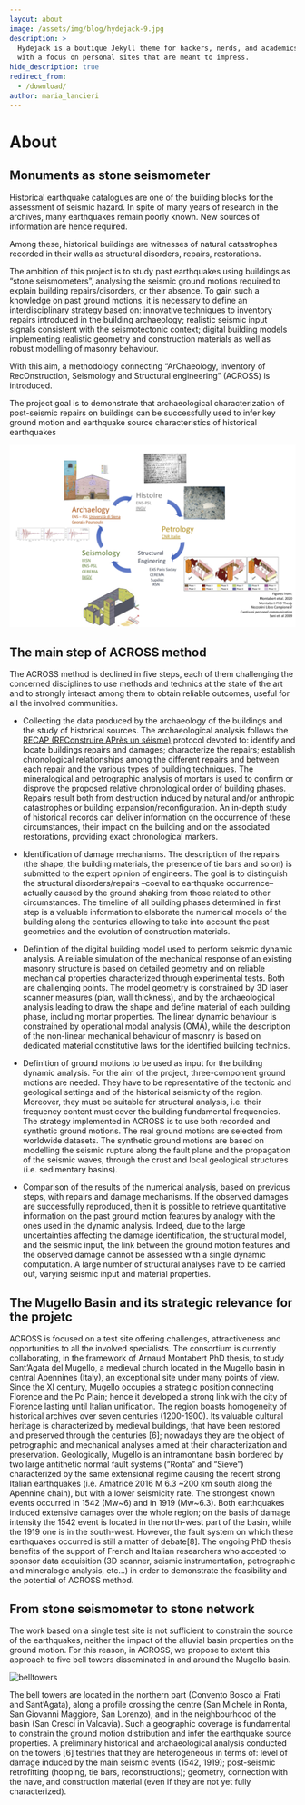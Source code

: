 ```yaml
---
layout: about
image: /assets/img/blog/hydejack-9.jpg
description: >
  Hydejack is a boutique Jekyll theme for hackers, nerds, and academics,
  with a focus on personal sites that are meant to impress.
hide_description: true
redirect_from:
  - /download/
author: maria_lancieri
---
```


# About

## Monuments as stone seismometer

Historical earthquake catalogues are one of the building blocks for the assessment of seismic hazard. In spite of many years of research in the archives, many earthquakes remain poorly known. New sources of information are hence required.

Among these, historical buildings are witnesses of natural catastrophes recorded in their walls as structural disorders, repairs, restorations.

The ambition of this project is to study past earthquakes using buildings as “stone seismometers”, analysing the seismic ground motions required to explain building repairs/disorders, or their absence. To gain such a knowledge on past ground motions, it is necessary to define an interdisciplinary strategy based on: innovative techniques to inventory repairs introduced in the building archaeology; realistic seismic input signals consistent with the seismotectonic context; digital building models implementing realistic geometry and construction materials as well as robust modelling of masonry behaviour.

With this aim, a methodology connecting “ArChaeology, inventory of RecOnstruction, Seismology and Structural engineering” (ACROSS) is introduced.

The project goal is to demonstrate that archaeological characterization of post-seismic repairs on buildings can be successfully used to infer key ground motion and earthquake source characteristics of historical earthquakes

![Disciplines interaction in ACROSS](schema.png)

## The main step of ACROSS method
The ACROSS method is declined in five steps, each of them challenging the concerned disciplines to use methods and technics at the state of the art and to strongly interact among them to obtain reliable outcomes, useful for all the involved communities.

- Collecting the data produced by the archaeology of the buildings and the study of historical sources. The archaeological analysis follows the [RECAP (REConstruire APrès un séisme)](http://recap.huma-num.fr/webpublic/?lang=fr) protocol devoted to: identify and locate buildings repairs and damages; characterize the repairs; establish chronological relationships among the different repairs and between each repair and the various types of building techniques. The mineralogical and petrographic analysis of mortars is used to confirm or disprove the proposed relative chronological order of building phases. Repairs result both from destruction induced by natural and/or anthropic catastrophes or building expansion/reconfiguration. An in-depth study of historical records can deliver information on the occurrence of these circumstances, their impact on the building and on the associated restorations, providing exact chronological markers. 
-	Identification of damage mechanisms. The description of the repairs (the shape, the building materials, the presence of tie bars and so on) is submitted to the expert opinion of engineers. The goal is to distinguish the structural disorders/repairs –coeval to earthquake occurrence– actually caused by the ground shaking from those related to other circumstances. The timeline of all building phases determined in first step is a valuable information to elaborate the numerical models of the building along the centuries allowing to take into account the past geometries and the evolution of construction materials.
-	Definition of the digital building model used to perform seismic dynamic analysis. A reliable simulation of the mechanical response of an existing masonry structure is based on detailed geometry and on reliable mechanical properties characterized through experimental tests. Both are challenging points. The model geometry is constrained by 3D laser scanner measures (plan, wall thickness), and by the archaeological analysis leading to draw the shape and define material of each building phase, including mortar properties.  The linear dynamic behaviour is constrained by operational modal analysis (OMA), while the description of the non-linear mechanical behaviour of masonry is based on dedicated material constitutive laws for the identified building technics. 
-	Definition of ground motions to be used as input for the building dynamic analysis. For the aim of the project, three-component ground motions are needed. They have to be representative of the tectonic and geological settings and of the historical seismicity of the region. Moreover, they must be suitable for structural analysis, i.e. their frequency content must cover the building fundamental frequencies. The strategy implemented in ACROSS is to use both recorded and synthetic ground motions. The real ground motions are selected from worldwide datasets. The synthetic ground motions are based on modelling the seismic rupture along the fault plane and the propagation of the seismic waves, through the crust and local geological structures (i.e. sedimentary basins).

-	Comparison of the results of the numerical analysis, based on previous steps, with repairs and damage mechanisms. If the observed damages are successfully reproduced, then it is possible to retrieve quantitative information on the past ground motion features by analogy with the ones used in the dynamic analysis. Indeed, due to the large uncertainties affecting the damage identification, the structural model, and the seismic input, the link between the ground motion features and the observed damage cannot be assessed with a single dynamic computation. A large number of structural analyses have to be carried out, varying seismic input and material properties. 



## The Mugello Basin and its strategic relevance for the projetc

ACROSS is focused on a test site offering challenges, attractiveness and opportunities to all the involved specialists. The consortium is currently collaborating, in the framework of Arnaud Montabert PhD thesis, to study Sant’Agata del Mugello, a medieval church located in the Mugello basin in central Apennines (Italy), an exceptional site under many points of view. Since the XI century, Mugello occupies a strategic position connecting Florence and the Po Plain; hence it developed a strong link with the city of Florence lasting until Italian unification. The region boasts homogeneity of historical archives over seven centuries (1200-1900). Its valuable cultural heritage is characterized by medieval buildings, that have been restored and preserved through the centuries [6]; nowadays they are the object of petrographic and mechanical analyses aimed at their characterization and preservation. 
Geologically, Mugello is an intramontane basin bordered by two large antithetic normal fault systems (“Ronta” and “Sieve”) characterized by the same extensional regime causing the recent strong Italian earthquakes (i.e. Amatrice 2016 M 6.3 ~200 km south along the Apennine chain), but with a lower seismicity rate. The strongest known events occurred in 1542 (Mw~6) and in 1919 (Mw~6.3). Both earthquakes induced extensive damages over the whole region; on the basis of damage intensity the 1542 event is located in the north-west part of the basin, while the 1919 one is in the south-west. However, the fault system on which these earthquakes occurred is still a matter of debate[8].
The ongoing PhD thesis benefits of the support of French and Italian researchers who accepted to sponsor data acquisition (3D scanner, seismic instrumentation, petrographic and mineralogic analysis, etc…) in order to demonstrate the feasibility and the potential of ACROSS method. 

## From stone seismometer to stone network

The work based on a single test site is not sufficient to constrain the source of the earthquakes, neither the impact of the alluvial basin properties on the ground motion. For this reason, in ACROSS, we propose to extent this approach to five bell towers disseminated in and around the Mugello basin. 

![belltowers](pievi.png)


The bell towers are located in the northern part (Convento Bosco ai Frati and Sant’Agata), along a profile crossing the centre (San Michele in Ronta, San Giovanni Maggiore, San Lorenzo), and in the neighbourhood of the basin (San Cresci in Valcavia). Such a geographic coverage is fundamental to constrain the ground motion distribution and infer the earthquake source properties. A preliminary historical and archaeological analysis conducted on the towers [6] testifies that they are heterogeneous in terms of: level of damage induced by the main seismic events (1542, 1919); post-seismic retrofitting (hooping, tie bars, reconstructions); geometry, connection with the nave, and construction material (even if they are not yet fully characterized).





 
<!--author-->

